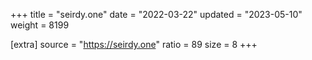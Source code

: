 +++
title = "seirdy.one"
date = "2022-03-22"
updated = "2023-05-10"
weight = 8199

[extra]
source = "https://seirdy.one"
ratio = 89
size = 8
+++
